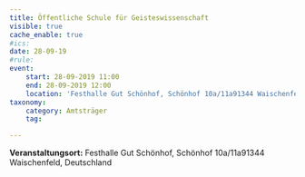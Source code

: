 ```yaml
---
title: Öffentliche Schule für Geisteswissenschaft
visible: true
cache_enable: true
#ics: 
date: 28-09-19
#rule: 
event:
	start: 28-09-2019 11:00
	end: 28-09-2019 12:00
	location: 'Festhalle Gut Schönhof, Schönhof 10a/11a91344 Waischenfeld, Deutschland'
taxonomy:
	category: Amtsträger
	tag: 

---
```




**Veranstaltungsort:** Festhalle Gut Schönhof, Schönhof 10a/11a91344 Waischenfeld, Deutschland

